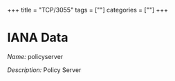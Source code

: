+++
title = "TCP/3055"
tags = [""]
categories = [""]
+++

# IANA Data

_Name:_ policyserver

_Description:_ Policy Server

